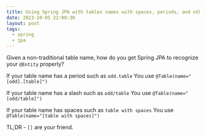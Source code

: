 ```yaml
---
title: Using Spring JPA with tables names with spaces, periods, and other special characters
date: 2023-10-05 22:09:30
layout: post
tags:
  - spring
  - jpa
---
```


Given a non-traditional table name, how do you get Spring JPA to recognize your `@Entity` properly?

If your table name has a period such as `odd.table` You use `@Table(name="[odd].[table]")`

If your table name has a slash such as `odd/table` You use `@Table(name="[odd/table]")`

If your table name has spaces such as `table with spaces` You use `@Table(name="[table with spaces]")`

TL;DR - `[]` are your friend.
